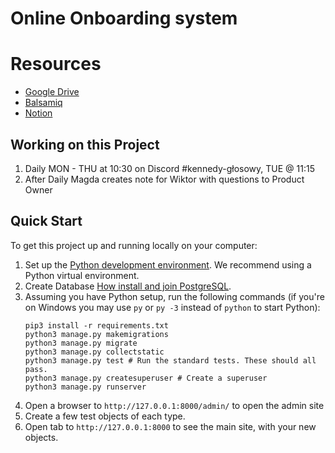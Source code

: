 # Online Onboarding system

# Resources
* [Google Drive](https://drive.google.com/drive/folders/1_l1zUqGpWLETLL0MxekPrqh3OUcHVxz1)
* [Balsamiq](https://balsamiq.cloud/s353db/p2xgepg/r9870)
* [Notion](https://www.notion.so/plywoodandfriends/Kennedy-Onboarding-System-f5f463966bfd4741826f52f0114c30f6)

## Working on this Project
1. Daily MON - THU at 10:30 on Discord #kennedy-głosowy, TUE @ 11:15
2. After Daily Magda creates note for Wiktor with questions to Product Owner

## Quick Start

To get this project up and running locally on your computer:
1. Set up the [Python development environment](https://developer.mozilla.org/en-US/docs/Learn/Server-side/Django/development_environment).
   We recommend using a Python virtual environment.
1. Create Database [How install and join PostgreSQL](https://www.digitalocean.com/community/tutorials/how-to-use-postgresql-with-your-django-application-on-ubuntu-14-04).
1. Assuming you have Python setup, run the following commands (if you're on Windows you may use `py` or `py -3` instead of `python` to start Python):
   ```
   pip3 install -r requirements.txt
   python3 manage.py makemigrations
   python3 manage.py migrate
   python3 manage.py collectstatic
   python3 manage.py test # Run the standard tests. These should all pass.
   python3 manage.py createsuperuser # Create a superuser
   python3 manage.py runserver
   ```
1. Open a browser to `http://127.0.0.1:8000/admin/` to open the admin site
1. Create a few test objects of each type.
1. Open tab to `http://127.0.0.1:8000` to see the main site, with your new objects.
